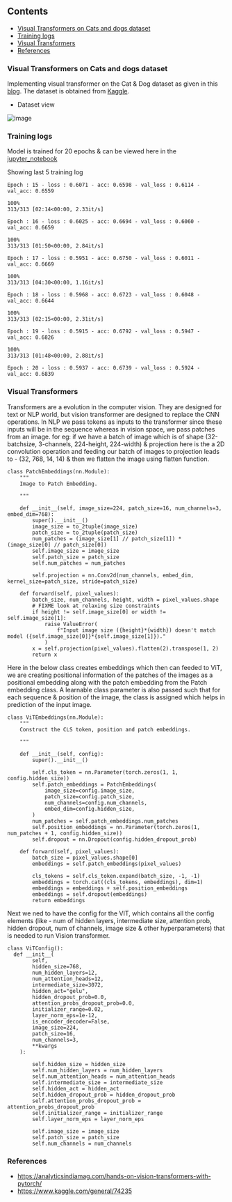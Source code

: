 ## Contents

- [Visual Transformers on Cats and dogs dataset](#visual-transformers-on-cats-and-dogs-dataset)
- [Training logs](#training-log)
- [Visual Transformers](#visual-transformers)
- [References](#references) 



### Visual Transformers on Cats and dogs dataset

Implementing visual transformer on the Cat & Dog dataset as given in this [blog](https://analyticsindiamag.com/hands-on-vision-transformers-with-pytorch/). The dataset is obtained from [Kaggle](https://www.kaggle.com/c/dogs-vs-cats-redux-kernels-edition/data). 

- Dataset view

![image](https://user-images.githubusercontent.com/47082769/128538664-311c378d-66fa-4a99-ac0b-3003e7de0243.png)



### Training logs

Model is trained for 20 epochs & can be viewed here in the [jupyter_notebook](https://github.com/karthikmohan1702/EVA6/blob/main/S13_VisionTransformers%20/S13_VIT_Dog_Cat.ipynb)

Showing last 5 training log 

    Epoch : 15 - loss : 0.6071 - acc: 0.6598 - val_loss : 0.6114 - val_acc: 0.6559

    100%
    313/313 [02:14<00:00, 2.33it/s]

    Epoch : 16 - loss : 0.6025 - acc: 0.6694 - val_loss : 0.6060 - val_acc: 0.6659

    100%
    313/313 [01:50<00:00, 2.84it/s]

    Epoch : 17 - loss : 0.5951 - acc: 0.6750 - val_loss : 0.6011 - val_acc: 0.6669

    100%
    313/313 [04:30<00:00, 1.16it/s]

    Epoch : 18 - loss : 0.5968 - acc: 0.6723 - val_loss : 0.6048 - val_acc: 0.6644

    100%
    313/313 [02:15<00:00, 2.31it/s]

    Epoch : 19 - loss : 0.5915 - acc: 0.6792 - val_loss : 0.5947 - val_acc: 0.6826

    100%
    313/313 [01:48<00:00, 2.88it/s]

    Epoch : 20 - loss : 0.5937 - acc: 0.6739 - val_loss : 0.5924 - val_acc: 0.6839

### Visual Transformers

Transformers are a evolution in the computer vision. They are designed for text or NLP world, but vision transformer are designed to replace the CNN operations. In NLP we pass tokens as inputs to the transformer since these inputs will be in the sequence whereas in vision space, we pass patches from an image.
for eg: if we have a batch of image which is of shape (32-batchsize, 3-channels, 224-height, 224-width) & projection here is the a 2D convolution operation and feeding our batch of images to projection leads to - (32, 768, 14, 14) & then we flatten the image using flatten function. 

    class PatchEmbeddings(nn.Module):
        """
        Image to Patch Embedding.

        """

        def __init__(self, image_size=224, patch_size=16, num_channels=3, embed_dim=768):
            super().__init__()
            image_size = to_2tuple(image_size)
            patch_size = to_2tuple(patch_size)
            num_patches = (image_size[1] // patch_size[1]) * (image_size[0] // patch_size[0])
            self.image_size = image_size
            self.patch_size = patch_size
            self.num_patches = num_patches

            self.projection = nn.Conv2d(num_channels, embed_dim, kernel_size=patch_size, stride=patch_size)

        def forward(self, pixel_values):
            batch_size, num_channels, height, width = pixel_values.shape
            # FIXME look at relaxing size constraints
            if height != self.image_size[0] or width != self.image_size[1]:
                raise ValueError(
                    f"Input image size ({height}*{width}) doesn't match model ({self.image_size[0]}*{self.image_size[1]})."
                )
            x = self.projection(pixel_values).flatten(2).transpose(1, 2)
            return x

Here in the below class creates embeddings which then can feeded to ViT, we are creating positional information of the patches of the images as a positional embedding along with the patch embedding from the Patch embedding class. A learnable class parameter is also passed such that for each sequence & position of the image, the class is assigned which helps in prediction of the input image.

    class ViTEmbeddings(nn.Module):
        """
        Construct the CLS token, position and patch embeddings.

        """

        def __init__(self, config):
            super().__init__()

            self.cls_token = nn.Parameter(torch.zeros(1, 1, config.hidden_size))
            self.patch_embeddings = PatchEmbeddings(
                image_size=config.image_size,
                patch_size=config.patch_size,
                num_channels=config.num_channels,
                embed_dim=config.hidden_size,
            )
            num_patches = self.patch_embeddings.num_patches
            self.position_embeddings = nn.Parameter(torch.zeros(1, num_patches + 1, config.hidden_size))
            self.dropout = nn.Dropout(config.hidden_dropout_prob)

        def forward(self, pixel_values):
            batch_size = pixel_values.shape[0]
            embeddings = self.patch_embeddings(pixel_values)

            cls_tokens = self.cls_token.expand(batch_size, -1, -1)
            embeddings = torch.cat((cls_tokens, embeddings), dim=1)
            embeddings = embeddings + self.position_embeddings
            embeddings = self.dropout(embeddings)
            return embeddings

Next we ned to have the config for the VIT, which contains all the config elements (like - num of hidden layers, intermediate size, attention prob, hidden dropout, num of channels, image size & other hyperparameters) that is needed to run Vision transformer.

    class ViTConfig():
      def __init__(
            self,
            hidden_size=768,
            num_hidden_layers=12,
            num_attention_heads=12,
            intermediate_size=3072,
            hidden_act="gelu",
            hidden_dropout_prob=0.0,
            attention_probs_dropout_prob=0.0,
            initializer_range=0.02,
            layer_norm_eps=1e-12,
            is_encoder_decoder=False,
            image_size=224,
            patch_size=16,
            num_channels=3,
            **kwargs
        ):

            self.hidden_size = hidden_size
            self.num_hidden_layers = num_hidden_layers
            self.num_attention_heads = num_attention_heads
            self.intermediate_size = intermediate_size
            self.hidden_act = hidden_act
            self.hidden_dropout_prob = hidden_dropout_prob
            self.attention_probs_dropout_prob = attention_probs_dropout_prob
            self.initializer_range = initializer_range
            self.layer_norm_eps = layer_norm_eps

            self.image_size = image_size
            self.patch_size = patch_size
            self.num_channels = num_channels
            




### References

- https://analyticsindiamag.com/hands-on-vision-transformers-with-pytorch/
- https://www.kaggle.com/general/74235 
